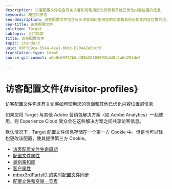```yaml
---
description: 访客配置文件包含有关访客如何使用您的页面和其他已优化内容位置的信息
keywords: 概述和参考
seo-description: 访客配置文件包含有关访客如何使用您的页面和其他已优化内容位置的信息
seo-title: 访客配置文件
solution: Target
subtopic: 入门指南
title: 访客配置文件
topic: Standard
uuid: 09ffd9ca-5544-4ea1-bb0c-b20e42e6bcf6
translation-type: tm+mt
source-git-commit: a6b0e69777b5a408b26f04992bb30cfa6d293de2

---
```



# 访客配置文件{#visitor-profiles}

访客配置文件包含有关访客如何使用您的页面和其他已优化内容位置的信息

如果您将 Target 与其他 Adobe 营销包解决方案（如 Adobe Analytics）一起使用，则 Experience Cloud 受众会在这些解决方案之间共享访客信息。

默认情况下，Target 配置文件信息存储在一个第一方 Cookie 中。但是也可以轻松更改该配置，使其提供第三方 Cookie。

- [访客配置文件生命周期](visitor-profile-lifetime.md)
- [配置文件属性](profile-parameters.md)
- [类别亲和度](category-affinity.md)
- [客户属性](working-with-customer-attributes.md)
- [mbox3rdPartyID 的实时配置文件同步](3rd-party-id.md)
- [配置文件和变量一览表](variables-profiles-parameters-methods.md)
